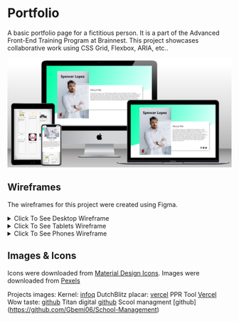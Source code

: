 # Portfolio
A basic portfolio page for a fictitious person. It is a part of the Advanced Front-End Training Program at Brainnest. This project showcases collaborative work using CSS Grid, Flexbox, ARIA, etc..

![Mockup Screenshot](./assets/readme-images/mockup-screenshot.png "Mockup Screenshot")

## Wireframes
The wireframes for this project were created using Figma.
<details><summary>Click To See Desktop Wireframe</summary>

![Desktop Wireframe](./assets/readme-images/wireframe-desktop.svg "Desktop")

</details>

<details><summary>Click To See Tablets Wireframe</summary>

![Tablet Wireframe](./assets/readme-images/wireframe-tablet.svg "Tablets")

</details>
<details><summary>Click To See Phones Wireframe</summary>

![Phones Wireframe](./assets/readme-images/wireframe-phone.svg "Phones")

</details>

## Images & Icons
Icons were downloaded from [Material Design Icons](https://materialdesignicons.com/). Images were downloaded from [Pexels](https://pexels.com)

Projects images: 
Kernel: [infoq](https://res.infoq.com/presentations/facebook-google-bpf-linux-kernel/en/slides/sl1-1586362917749.jpg)
DutchBlitz placar: [vercel](https://react-placar-dutch-blitz-3s7gohu3k-walterfcarvalho.vercel.app/)
PPR Tool [Vercel](https://simuladorppr.vercel.app/)
Wow taste: [github](https://jtm2021.github.io/wowtaste/)
Titan digital [github](https://jtm2021.github.io/Titan/)
Scool managment [github] (https://github.com/Gbemi06/School-Management)